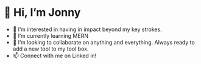 # 👋 Hi, I’m Jonny
- 👀 I’m interested in having in impact beyond my key strokes. 
- 🌱 I’m currently learning MERN
- 💞️ I’m looking to collaborate on anything and everything. Always ready to add a new tool to my tool box.
- 📫 Connect with me on Linked in! 

<!---
j21winter/j21winter is a ✨ special ✨ repository because its `README.md` (this file) appears on your GitHub profile.
You can click the Preview link to take a look at your changes.
--->
